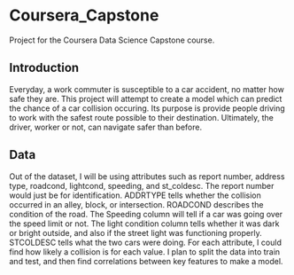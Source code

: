 # Coursera_Capstone
Project for the Coursera Data Science Capstone course. 

## Introduction
Everyday, a work commuter is susceptible to a car accident, no matter how safe they are. This project will attempt to create a model which can predict the chance of a car collision occuring. Its purpose is provide people driving to work with the safest route possible to their destination. Ultimately, the driver, worker or not, can navigate safer than before.

## Data
Out of the dataset, I will be using attributes such as report number, address type, roadcond, lightcond, speeding, and st_coldesc. The report number would just be for identification. ADDRTYPE tells whether the collision occurred in an alley, block, or intersection. ROADCOND describes the condition of the road. The Speeding column will tell if a car was going over the speed limit or not. The light condition column tells whether it was dark or bright outside, and also if the street light was functioning properly. STCOLDESC tells what the two cars were doing. For each attribute, I could find how likely a collision is for each value. I plan to split the data into train and test, and then find correlations between key features to make a model.

